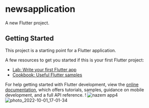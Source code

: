 # newsapplication

A new Flutter project.

## Getting Started

This project is a starting point for a Flutter application.

A few resources to get you started if this is your first Flutter project:

- [Lab: Write your first Flutter app](https://docs.flutter.dev/get-started/codelab)
- [Cookbook: Useful Flutter samples](https://docs.flutter.dev/cookbook)

For help getting started with Flutter development, view the
[online documentation](https://docs.flutter.dev/), which offers tutorials,
samples, guidance on mobile development, and a full API reference.
! 
![nazem app4](https://user-images.githubusercontent.com/90716419/194769369-bdf40054-c10b-4393-8ecb-ece4b4b44d89.png)
![photo_2022-10-01_17-01-34](https://user-images.githubusercontent.com/90716419/194769382-9cf585d1-c842-4852-a178-5a2417b7920a.jpg)
